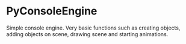 # PyConsoleEngine
Simple console engine. Very basic functions such as creating objects, adding objects on scene, drawing scene and starting animations.

